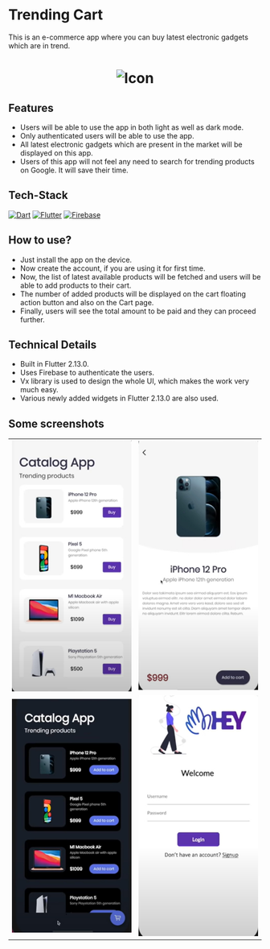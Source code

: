 # Trending Cart

This is an e-commerce app where you can buy latest electronic gadgets which are in trend.




<h1 align="center">
<img src="https://user-images.githubusercontent.com/90517690/178502395-f6bbdd14-87a4-497e-8022-6c4c2a1ca529.gif" alt="Icon" width="500" height="550">
</h1>

## Features
- Users will be able to use the app in both light as well as dark mode.
- Only authenticated users will be able to use the app.
- All latest electronic gadgets which are present in the market will be displayed on this app.
- Users of this app will not feel any need to search for trending products on Google. It will save their time.



## Tech-Stack


<a href="https://dart.dev/" title="Dart"><img src="https://github.com/get-icon/geticon/blob/master/icons/dart.svg" alt="Dart" width="100" height="100"></a>
<a href="https://flutter.dev/?gclid=Cj0KCQiAweaNBhDEARIsAJ5hwbfSKaydGl1kSYZmf58oKXi-Js2nXW3QreLKB5hA1mgRD0Kk6dxah2gaAh9JEALw_wcB&gclsrc=aw.ds" title="Flutter"><img src="https://github.com/get-icon/geticon/blob/master/icons/flutter.svg" alt="Flutter" width="100" height="100"></a>
<a href="https://firebase.google.com/" title="Firebase"><img src="https://github.com/get-icon/geticon/blob/master/icons/firebase.svg" alt="Firebase" width="100" height="100"></a>




## How to use?
- Just install the app on the device.
- Now create the account, if you are using it for first time.
- Now, the list of latest available products will be fetched and users will be able to add products to their cart.
- The number of added products will be displayed on the cart floating action button and also on the Cart page.
- Finally, users will see the total amount to be paid and they can proceed further. 


## Technical Details
- Built in Flutter 2.13.0.
- Uses Firebase to authenticate the users.
- Vx library is used to design the whole UI, which makes the work very much easy.
- Various newly added widgets in Flutter 2.13.0 are also used.


## Some screenshots

|                                      |                                      |
| ------------------------------------ | ------------------------------------ |
| <img src="ss/1.jpg"  width="300"/> | <img src="ss/2.jpg"  width="300"/> |
| <img src="ss/3.jpg" width="300"/>  | <img src="ss/4.jpg" width="300"/>  |

